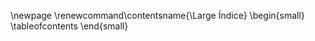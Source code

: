 <!-- Índice -->
\newpage
\renewcommand\contentsname{\Large Índice}
\begin{small}
\tableofcontents
\end{small}
